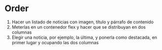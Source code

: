 # Order

1. Hacer un listado de noticias con imagen, título y párrafo de contenido
2. Meterlas en un contenedor flex y hacer que se distribuyan en dos columnas
3. Elegir una noticia, por ejemplo, la última, y ponerla como destacada, en primer lugar y ocupando las dos columnas
